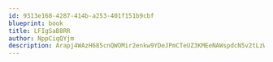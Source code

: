 ```yaml
---
id: 9313e168-4287-414b-a253-401f151b9cbf
blueprint: book
title: LFIgSaB8RR
author: NppCiqQYjm
description: Arapj4WAzH685cnQWOMir2enkw9YDeJPmCTeUZ3KMEeNAWspdcN5v2tLzWuHsQUBNJkK8yCVNwKTqThCHrnUHHkQXeSLB24suUem
---
```

